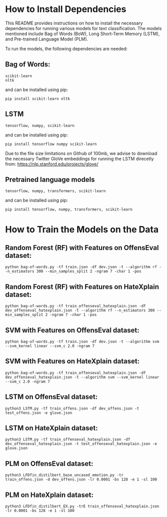 # How to Install Dependencies
This README provides instructions on how to install the necessary dependencies for running various models for text classification. The models mentioned include Bag of Words (BoW), Long Short-Term Memory (LSTM), and Pre-trained Language Model (PLM).

To run the models, the following dependencies are needed:
## Bag of Words:

    scikit-learn
    nltk

and can be installed using pip:

    pip install scikit-learn nltk

## LSTM

    tensorflow, numpy, scikit-learn

and can be installed using pip:

    pip install tensorflow numpy scikit-learn

Due to the file size limitations on Github of 100mb, we advise to download the necessary Twitter GloVe embeddings for running the LSTM direcetly from: https://nlp.stanford.edu/projects/glove/

## Pretrained language models

    tensorflow, numpy, transformers, scikit-learn

and can be installed using pip:

    pip install tensorflow, numpy, transformers, scikit-learn

# How to Train the Models on the Data
## Random Forest (RF) with Features on OffensEval dataset:
    python bag-of-words.py -tf train.json -df dev.json -t --algorithm rf --n_estimators 300 --min_samples_split 2 -ngram 7 -char 1 -pos
## Random Forest (RF) with Features on HateXplain dataset:
    python bag-of-words.py -tf train_offenseval_hatexplain.json -df dev_offenseval_hatexplain.json -t --algorithm rf --n_estimators 300 --min_samples_split 2 -ngram 7 -char 1 -pos
## SVM with Features on OffensEval dataset:
    python bag-of-words.py -tf train.json -df dev.json -t --algorithm svm --svm_kernel linear --svm_c 2.0 -ngram 7
## SVM with Features on HateXplain dataset:
    python bag-of-words.py -tf train_offenseval_hatexplain.json -df dev_offenseval_hatexplain.json -t --algorithm svm --svm_kernel linear --svm_c 2.0 -ngram 7
## LSTM on OffensEval dataset:
    python3 LSTM.py -tf train_offens.json -df dev_offens.json -t test_offens.json -e glove.json
## LSTM on HateXplain dataset:
    python3 LSTM.py -tf train_offenseval_hatexplain.json -df dev_offenseval_hatexplain.json -t test_offenseval_hatexplain.json -e glove.json
## PLM on OffensEval dataset:
    python3 LFDfin_distilbert_base_uncased_emotion.py -tr train_offens.json -d dev_offens.json -lr 0.0001 -bs 128 -e 1 -sl 100
## PLM on HateXplain dataset:
    python3 LFDfin_distilbert_EX.py -trE train_offenseval_hatexplain.json -lr 0.0001 -bs 128 -e 1 -sl 100
